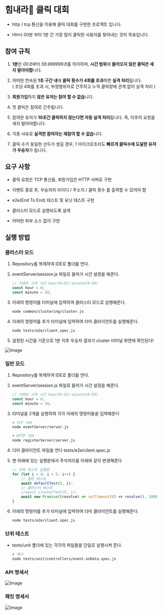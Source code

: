 # 힘내라💪 클릭 대회

- http / tcp 통신을 이용해 클릭 대회를 구현한 프로젝트 입니다.

- HH시 00분 부터 1분 간 가장 많이 클릭한 사용자를 찾아내는 것이 목표입니다.

## 참여 규칙

1. **1분**은 *00초*부터 *59.999999초*를 의미하며, **시간 범위**에 **들어오지 않은 클릭은 세지 말아야합**니다.

2. 어떠한 연속된 **1초 구간 내**에 **클릭 횟수가 4회를 초과**하면 **실격 처리**됩니다.  
( 초당 4회를 초과 시, 부정행위자로 간주하고 누적 클릭량에 관계 없이 실격 처리 )

3. **회원가입**하지 **않은 유저는 참여 할 수 없습**니다.

4. 첫 클릭은 참여로 간주됩니다.

5. 참여한 유저가 **10초간 클릭하지 않는다면 자동 실격 처리**됩니다. 즉, 이후의 요청을 세지 말아야합니다.

6. 각종 사유로 **실격한 참여자는 재참여 할 수 없습**니다.

7. 클릭 수가 동일한 선두가 생길 경우, 1 마이크로초라도 **빠르게 클릭수에 도달한 유저가 우승자**가 됩니다.

## 요구 사항

- 클릭 요청은 TCP 통신을, 회원가입은 HTTP 서버로 구현

- 이벤트 종료 후, 우승자의 아이디 / 주소지 / 클릭 횟수 를 출력할 수 있어야 함

- e2e(End To End) 테스트 및 유닛 테스트 구현

- 클러스터 모드로 실행되도록 설계

- 어떠한 외부 소스 없이 구현

## 실행 방법

### 클러스터 모드

1. Repository를 복제하여 IDE로 폴더를 연다.

2. eventServer/session.js 파일로 들어가 시간 설정을 해준다.

    ```jsx
    // 이벤트 시작 시간 hour(0~23):minute(0~59)
    const hour = 6;
    const minute = 58;
    ```

3. 아래의 명령어를 터미널에 입력하여 클러스터 모드로 실행해준다.

    ```bash
    node common/clustering/cluster.js
    ```

4. 아래의 명령어를 추가 터미널에 입력하여 더미 클라이언트를 실행해준다.

    ```bash
    node tests/e2e/client.spec.js
    ```

5. 설정된 시간을 기준으로 1분 이후 우승자 결과가 cluster 터미널 화면에 확인된다!

![Image](https://github.com/user-attachments/assets/9433b265-a5fa-4c29-acc7-8352f19369db)

### 일반 모드

1. Repository를 복제하여 IDE로 폴더를 연다.

2. eventServer/session.js 파일로 들어가 시간 설정을 해준다.

    ```jsx
    // 이벤트 시작 시간 hour(0~23):minute(0~59)
    const hour = 6;
    const minute = 58;
    ```

3. 터미널을 2개를 실행하여 각각 아래의 명령어들을 입력해준다

    ```bash
    # TCP 서버 
    node eventServer/server.js

    # HTTP 서버
    node registerServer/server.js
    ```

4. 더미 클라이언트 파일을 연다 tests/e2e/client.spec.js

5. 맨 아래에 있는 실행문에서 주석처리를 아래와 같이 변경해준다

    ```jsx
    // 부하 테스트 실행문
    for (let i = 0; i < 5; i++) {
        // 일반 테스트
        await defaultTest(5, i);
        // 클러스터 테스트
        //await clusterTest(5, i);
        await new Promise((resolve) => setTimeout(() => resolve(), 1000));
    }
    ```

6. 아래의 명령어를 추가 터미널에 입력하여 더미 클라이언트를 실행해준다.

    ```bash
    node tests/e2e/client.spec.js
    ```

### 단위 테스트

- tests/unit 폴더에 있는 각각의 파일들을 단일로 실행시켜 준다.

    ```bash
    # 예시
    node tests/unit/controllers/event.onData.spec.js
    ```

### API 명세서

![Image](https://github.com/user-attachments/assets/dc5875f7-d62b-4616-9cde-8f97d218fb9d)

### 패킷 명세서

![Image](https://github.com/user-attachments/assets/9dcc74ae-7def-4891-9073-f79fe56c754b)
